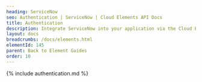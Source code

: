 ```yaml
---
heading: ServiceNow
seo: Authentication | ServiceNow | Cloud Elements API Docs
title: Authentication
description: Integrate ServiceNow into your application via the Cloud Elements APIs.
layout: docs
breadcrumbs: /docs/elements.html
elementId: 145
parent: Back to Element Guides
order: 10
---
```


{% include authentication.md %}
